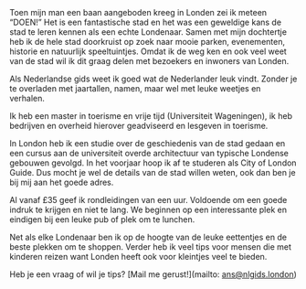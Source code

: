 <div lang="nl">
Toen mijn man een baan aangeboden kreeg in Londen zei ik meteen “DOEN!” Het is een fantastische stad en het was een geweldige kans de stad te leren kennen als een echte Londenaar. Samen met mijn dochtertje heb ik de hele stad doorkruist op zoek naar mooie parken, evenementen, historie en natuurlijk speeltuintjes. Omdat ik de weg ken en ook veel weet van de stad wil ik dit graag delen met bezoekers en inwoners van Londen.

Als Nederlandse gids weet ik goed wat de Nederlander leuk vindt. Zonder je te overladen met jaartallen,
namen, maar wel met leuke weetjes en verhalen. 

Ik heb een master in toerisme en vrije tijd (Universiteit Wageningen),
 ik heb bedrijven en overheid hierover geadviseerd en lesgeven in toerisme.

In London heb ik een studie over de geschiedenis van de stad gedaan en een cursus aan de universiteit overde architectuur van
 typische Londense gebouwen gevolgd. In het voorjaar hoop ik af te studeren als City of London Guide. 
Dus mocht je wel de details van de stad willen weten, ook dan ben je bij mij aan het goede adres.


Al vanaf £35 geef ik rondleidingen van een uur. Voldoende om een goede indruk te krijgen en niet te lang. 
We beginnen op een interessante plek en eindigen bij een leuke pub of plek om te lunchen.

Net als elke Londenaar ben ik op de hoogte van de leuke eettentjes en de beste plekken om te shoppen. 
Verder heb ik veel tips voor mensen die met kinderen reizen want Londen heeft ook voor kleintjes veel te bieden.

Heb je een vraag of wil je tips? [Mail me gerust!](mailto: ans@nlgids.london)
</div>
